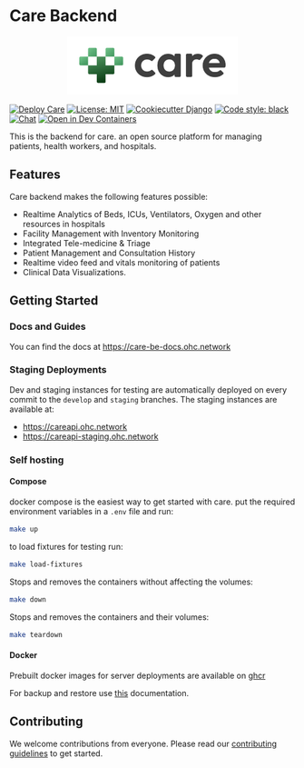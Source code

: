 # Care Backend

<p align="center">
  <a href="https://ohc.network">
    <picture>
      <source media="(prefers-color-scheme: dark)" srcset="./care/static/images/logos/logo-dark.svg">
      <img alt="care logo" src="./care/static/images/logos/logo-light.svg"  width="300">
    </picture>
  </a>
</p>

[![Deploy Care](https://github.com/ohcnetwork/care/actions/workflows/deployment.yaml/badge.svg)](https://github.com/ohcnetwork/care/actions/workflows/deployment.yaml)
[![License: MIT](https://img.shields.io/badge/License-MIT-green.svg)](https://opensource.org/licenses/MIT)
[![Cookiecutter Django](https://img.shields.io/badge/built%20with-Cookiecutter%20Django-ff69b4.svg)](https://github.com/pydanny/cookiecutter-django/)
[![Code style: black](https://img.shields.io/badge/code%20style-black-000000.svg)](https://github.com/psf/black)
[![Chat](https://img.shields.io/badge/-Join%20us%20on%20slack-7b1c7d?logo=slack)](https://slack.ohc.network/)
[![Open in Dev Containers](https://img.shields.io/static/v1?label=&message=Open%20in%20Dev%20Containers&color=blue&logo=visualstudiocode)](https://vscode.dev/redirect?url=vscode://ms-vscode-remote.remote-containers/cloneInVolume?url=https://github.com/ohcnetwork/care)

This is the backend for care. an open source platform for managing patients, health workers, and hospitals.

## Features

Care backend makes the following features possible:

- Realtime Analytics of Beds, ICUs, Ventilators, Oxygen and other resources in hospitals
- Facility Management with Inventory Monitoring
- Integrated Tele-medicine & Triage
- Patient Management and Consultation History
- Realtime video feed and vitals monitoring of patients
- Clinical Data Visualizations.

## Getting Started

### Docs and Guides

You can find the docs at https://care-be-docs.ohc.network

### Staging Deployments

Dev and staging instances for testing are automatically deployed on every commit to the `develop` and `staging` branches.
The staging instances are available at:

- https://careapi.ohc.network
- https://careapi-staging.ohc.network

### Self hosting

#### Compose

docker compose is the easiest way to get started with care.
put the required environment variables in a `.env` file and run:

```bash
make up
```

to load fixtures for testing run:

```bash
make load-fixtures
```

Stops and removes the containers without affecting the volumes:

```bash
make down
```

Stops and removes the containers and their volumes:

```bash
make teardown
```

#### Docker

Prebuilt docker images for server deployments are available
on [ghcr](https://github.com/ohcnetwork/care/pkgs/container/care)

For backup and restore use [this](/docs/databases/backup.rst) documentation.

## Contributing

We welcome contributions from everyone. Please read our [contributing guidelines](./CONTRIBUTING.md) to get started.
